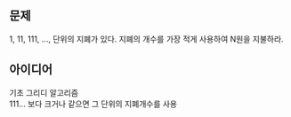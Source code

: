 ## 문제
1, 11, 111, ..., 단위의 지폐가 있다. 지폐의 개수를 가장 적게 사용하여 N원을 지불하라.  

## 아이디어
기초 그리디 알고리즘  
111... 보다 크거나 같으면 그 단위의 지폐개수를 사용
